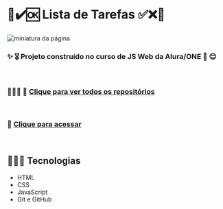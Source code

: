 # 📝✔️🆗 Lista de Tarefas ✅❌🧾

![miniatura da página](https://user-images.githubusercontent.com/109318160/200099421-f5b47fa6-4781-4466-b412-42f5ad8f0731.png)

### ✨ 🎖️ Projeto construído no curso de JS Web da Alura/ONE 🌺 😊

<br>

### 👩🏾‍💼 💼 [Clique para ver todos os repositórios](https://github.com/Geice-Sousa?tab=repositories)

<br>

### 🎯 [Clique para acessar](https://geice-sousa.github.io/listaDeTarefas/)

<br>

## 👩🏾‍💻 Tecnologias
- HTML
- CSS
- JavaScript
- Git e GitHub
